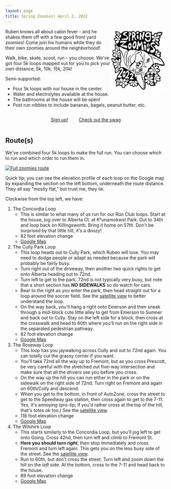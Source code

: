 ```yaml
---
layout: page
title: Spring Zoomies! April 2, 2022
---
```


<img style="float: right; border: none;" src="/assets/images/SpringZoomies.png" />

Ruben knows all about cabin fever - and he shakes them off with a few good front
yard zoomies! Come join his humans while they do their own zoomies around the
neighborhood!

Walk, bike, skate, scoot, run - you choose. We've got four 5k loops mapped out
for you to pick your own distance; 5k, 10k, 15k, 20k!

Semi-supported:
* Four 5k loops with our house in the center.
* Water and electrolytes available at the house.
* The bathrooms at the house will be open!
* Post run nibbles to include bananas, bagels, peanut butter, etc.

<center>
<a href="https://docs.google.com/forms/d/e/1FAIpQLSddNyeT0P-uoo6tlGJmv1ZsWFqcuyp2xlE9XYQRcahbBQvTEg/viewform" style="appearance: button; padding: 5px; margin: 10px;">Sign up!</a>
<a href="https://fassford.myspreadshop.com/all" style="appearance: button; padding: 5px;  margin: 10px;">Check out the swag</a>
</center>

## Route(s)

We've combined four 5k loops to make the full run. You can choose which to run
and which order to run them in.

<a href="{{ site.baseurl }}/assets/images/zoomies_full.png" title="Full zoomies route" class="lightbox">
  <img src="{{ site.baseurl }}/assets/images/zoomies_full.png" alt="Full zoomies route" />
</a>

Quick tip; you can see the elevation profile of each loop on the Google map
by expanding the section on the left bottom, underneath the route distance.
They all say "mostly flat," but trust me, they lie.

Clockwise from the top left, we have:

1. The Concordia Loop
    * This is similar to what many of us run for our Run Club loops. Start at the house, jog over to
      Alberta Ct. at Kʰunamokwst Park. Out to 34th and loop back on Killingsworth. Bring it home on
      57th. Don't be surprised by that little hill, it's a doozy!
    * 82 foot elevation change
    * [Google Map](https://www.google.com/maps/dir/5709+NE+Wygant+St,+Portland,+OR+97218-2652,+USA/45.5583039,-122.6296374/45.5626894,-122.6294797/45.5626707,-122.6044952/5709+NE+Wygant+St,+Portland,+OR+97218-2652,+USA/@45.5587448,-122.6211628,15.24z/data=!4m17!4m16!1m5!1m1!1s0x5495a6b63a1829f5:0xd08217d61863951b!2m2!1d-122.6041499!2d45.5581111!1m0!1m0!1m0!1m5!1m1!1s0x5495a6b63a1829f5:0xd08217d61863951b!2m2!1d-122.6041499!2d45.5581111!3e2)
1. The Cully Park Loop
    * This loop heads out to Cully Park, which Ruben will love. You may need to dodge people or adapt
      as needed because the park will probably be fairly busy.
    * Turn right out of the driveway, then another two quick rights to get onto Alberta heading out to 72nd.
    * Turn left to get to the park. 72nd is not typically very busy, but note that a short section
      has **NO SIDEWALKS** so do watch for cars.
    * Bear to the right as you enter the park, then head straight out for a loop around the soccer
      field. See the <a href="{{ site.baseurl }}/assets/images/zoomies_cully.png" title="Cully Park loop" class="lightbox">satellite view</a>
      to better understand the loop.
    * On the way back, you'll hang a right onto Emerson and then sneak through a mid-block cute little
      alley to get from Emerson to Sumner and back out to Cully. Stay on the left side for a block,
      then cross at the crosswalk and head to 60th where you'll run on the right side in the
      separated pedestrian pathway.
    * 82 foot elevation change
    * [Google Map](https://www.google.com/maps/dir/5709+NE+Wygant+St,+Portland,+OR+97218-2652,+USA/45.5657304,-122.5886507/5709+NE+Wygant+St,+Portland,+OR+97218-2652,+USA/@45.5616151,-122.5993974,16z/data=!4m40!4m39!1m15!1m1!1s0x5495a6b63a1829f5:0xd08217d61863951b!2m2!1d-122.6041499!2d45.5581111!3m4!1m2!1d-122.6044165!2d45.5591222!3s0x5495a6b6346a5d01:0xdf35e9ae1a6b86ca!3m4!1m2!1d-122.5889148!2d45.559073!3s0x5495a6b26de4c129:0x9c7e7dbfa47283ae!1m15!3m4!1m2!1d-122.5891893!2d45.5613167!3s0x5495a6ae73490c39:0xd86fa32012b9174f!3m4!1m2!1d-122.591182!2d45.5600354!3s0x5495a6b2025fac25:0xcd10feb2ba8de084!3m4!1m2!1d-122.6009233!2d45.5580066!3s0x5495a6b688542529:0x68eee93c2adf7111!1m5!1m1!1s0x5495a6b63a1829f5:0xd08217d61863951b!2m2!1d-122.6041499!2d45.5581111!3e2)
1. The Roseway Loop
    * This loop has you jaywalking across Cully and out to 72nd again. You can totally cut the grassy
      corner if you want.
    * You'll take 72nd all the way up to Fremont, but as you cross Prescott, be very careful with the
      stretched out five-way intersection and make sure that all the drivers see you before you cross.
    * On the way up the hill you can run either in the park or on the sidewalk on the right side of 72nd.
      Turn right on Fremont and again on 60th/Cully and descend.
    * When you get to the bottom, in front of AutoZone, cross the street to get to the Speedway gas
      station, then cross again to get to the 7-11. Yes, it's annoying (pro-tip; if you'd rather cross
      at the top of the hill, that's totes ok too.) See the <a href="{{ site.baseurl }}/assets/images/zoomies_prescott.png" title="Navigating the Prescott intersection, showing both the Roseway and Wilshire loops" class="lightbox">satellite view</a>.
    * 118 foot elevation change
    * [Google Map](https://www.google.com/maps/dir/5709+NE+Wygant+St,+Portland,+OR+97218-2652,+USA/45.5568,-122.5889524/45.5484662,-122.5892464/5709+NE+Wygant+St,+Portland,+OR+97218-2652,+USA/@45.5531774,-122.6054519,15z/data=!3m1!4b1!4m26!4m25!1m5!1m1!1s0x5495a6b63a1829f5:0xd08217d61863951b!2m2!1d-122.6041499!2d45.5581111!1m0!1m10!3m4!1m2!1d-122.6043849!2d45.5482834!3s0x5495a133755f7947:0xb814e9731ff920be!3m4!1m2!1d-122.600939!2d45.5565642!3s0x5495a6b5c3658fd9:0xd64ee0f5e3937973!1m5!1m1!1s0x5495a6b63a1829f5:0xd08217d61863951b!2m2!1d-122.6041499!2d45.5581111!3e2)
1. The Wilshire Loop
    * This starts similarly to the Concordia Loop, but you'll jog left to get onto Going. Cross 42nd, then
      turn left and climb to Fremont St.
    * **Here you should turn *right***, then stop immediately and cross Fremont and turn left again. This
      gets you on the less busy side of the street. See the <a href="{{ site.baseurl }}/assets/images/zoomies_fremont.png" title="Navigating the turn onto Fremont" class="lightbox">satellite view</a>.
    * Run to 60th, but don't cross the street. Turn left and zoom down the hill on the *left* side. At
      the bottom, cross to the 7-11 and head back to the house.
    * 89 foot elevation change
    * [Google Map](https://www.google.com/maps/dir/5709+NE+Wygant+St,+Portland,+OR+97218-2652,+USA/45.5567025,-122.6201688/45.5484447,-122.620596/45.5484133,-122.6043765/5709+NE+Wygant+St,+Portland,+OR+97218-2652,+USA/@45.5532702,-122.6132285,15z/data=!4m22!4m21!1m5!1m1!1s0x5495a6b63a1829f5:0xd08217d61863951b!2m2!1d-122.6041499!2d45.5581111!1m0!1m0!1m5!3m4!1m2!1d-122.6009271!2d45.5576991!3s0x5495a6b5d7cb5907:0x71e94f4c85d4574c!1m5!1m1!1s0x5495a6b63a1829f5:0xd08217d61863951b!2m2!1d-122.6041499!2d45.5581111!3e2)


